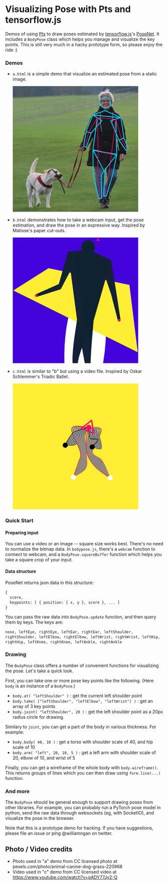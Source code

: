 # Visualizing Pose with Pts and tensorflow.js

Demos of using [Pts](https://ptsjs.org) to draw poses estimated by [tensorflow.js](https://js.tensorflow.org/)'s [PoseNet](https://medium.com/tensorflow/real-time-human-pose-estimation-in-the-browser-with-tensorflow-js-7dd0bc881cd5). It includes a `BodyPose` class which helps you manage and visualize the key points. This is still very much in a hacky prototype form, so please enjoy the ride :)

### Demos

- `a.html` is a simple demo that visualize an estimated pose from a static image.   

  ![image a](./img/a.png)

- `b.html` demonstrates how to take a webcam input, get the pose estimation, and draw the pose in an expressive way. Inspired by Matisse's paper cut-outs.

  ![image b](./img/b.png)

- `c.html` is similar to "b" but using a video file. Inspired by Oskar Schlemmer's Triadic Ballet.

  ![image c](./img/c.png)

### Quick Start

#### Preparing input
You can use a video or an image -- square size works best. There's no need to normalize the bitmap data. In `bodypose.js`, there's a `webcam` function to connect to webcam, and a `BodyPose.squareBuffer` function which helps you take a square crop of your input.

#### Data structure
PoseNet returns json data in this structure: 

```
{
  score,
  keypoints: [ { position: { x, y }, score }, ... ]
}
```

You can pass the raw data into `BodyPose.update` function, and then query them by keys. The keys are:   

```
nose, leftEye, rightEye, leftEar, rightEar, leftShoulder, rightShoulder, leftElbow, rightElbow, leftWrist, rightWrist, leftHip, rightHip, leftKnee, rightKnee, leftAnkle, rightAnkle
```

### Drawing
The `BodyPose` class offers a number of convenient functions for visualizing the pose. Let's take a quick look.

First, you can take one or more pose key points like the following. (Here `body` is an instance of a `BodyPose`.)

- `body.at( "leftShoulder" )` : get the current left shoulder point
- `body.take( ["leftShoulder", "leftElbow", "leftWrist"] )` : get an array of 3 key points
- `body.joint( "leftShoulder", 20 )` : get the left shoulder point as a 20px radius circle for drawing.

Similary to `joint`, you can get a part of the body in various thickness. For example:

- `body.body( 40, 10 )` : get a torso with shoulder scale of 40, and hip scale of 10
- `body.arm( "left", 20, 10, 5 )` : get a left arm with shoulder scale of 20, elbow of 10, and wrist of 5

Finally, you can get a wireframe of the whole body with `body.wireframe()`. This returns groups of lines which you can then draw using `form.line(...)` function. 


### And more
The `BodyPose` should be general enough to support drawing poses from other libraries. For example, you can probably run a PyTorch pose model in python, send the raw data through websockets (eg, with SocketIO), and visualize the pose in the browser.

Note that this is a prototype demo for hacking. If you have suggestions, please file an issue or ping @williamngan on twitter.

## Photo / Video credits
- Photo used in "a" demo from CC licensed photo at pexels.com/photo/animal-canine-dog-grass-220968
- Video used in "c" demo from CC licensed video at https://www.youtube.com/watch?v=gADY77Jy2-Q